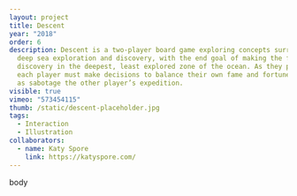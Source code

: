 ```yaml
---
layout: project
title: Descent
year: "2018"
order: 6
description: Descent is a two-player board game exploring concepts surrounding
  deep sea exploration and discovery, with the end goal of making the first
  discovery in the deepest, least explored zone of the ocean. As they progress,
  each player must make decisions to balance their own fame and fortune, as well
  as sabotage the other player’s expedition.
visible: true
vimeo: "573454115"
thumb: /static/descent-placeholder.jpg
tags:
  - Interaction
  - Illustration
collaborators:
  - name: Katy Spore
    link: https://katyspore.com/
---
```

body